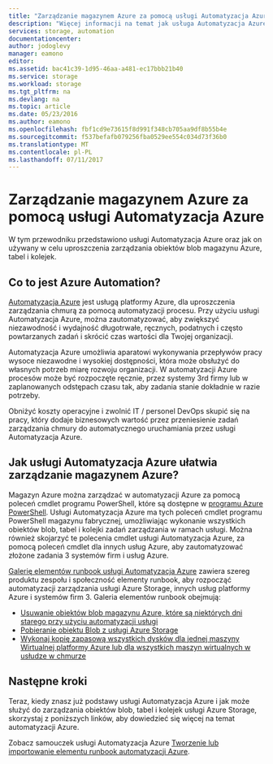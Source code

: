 ```yaml
---
title: "Zarządzanie magazynem Azure za pomocą usługi Automatyzacja Azure"
description: "Więcej informacji na temat jak usługa Automatyzacja Azure może służyć do zarządzania magazynem Azure na dużą skalę."
services: storage, automation
documentationcenter: 
author: jodoglevy
manager: eamono
editor: 
ms.assetid: bac41c39-1d95-46aa-a481-ec17bbb21b40
ms.service: storage
ms.workload: storage
ms.tgt_pltfrm: na
ms.devlang: na
ms.topic: article
ms.date: 05/23/2016
ms.author: eamono
ms.openlocfilehash: fbf1cd9e73615f8d991f348cb705aa9df8b55b4e
ms.sourcegitcommit: f537befafb079256fba0529ee554c034d73f36b0
ms.translationtype: MT
ms.contentlocale: pl-PL
ms.lasthandoff: 07/11/2017
---
```

# <a name="managing-azure-storage-using-azure-automation"></a>Zarządzanie magazynem Azure za pomocą usługi Automatyzacja Azure
W tym przewodniku przedstawiono usługi Automatyzacja Azure oraz jak on używany w celu uproszczenia zarządzania obiektów blob magazynu Azure, tabel i kolejek.

## <a name="what-is-azure-automation"></a>Co to jest Azure Automation?
[Automatyzacja Azure](https://azure.microsoft.com/services/automation/) jest usługą platformy Azure, dla uproszczenia zarządzania chmurą za pomocą automatyzacji procesu. Przy użyciu usługi Automatyzacja Azure, można zautomatyzować, aby zwiększyć niezawodność i wydajność długotrwałe, ręcznych, podatnych i często powtarzanych zadań i skrócić czas wartości dla Twojej organizacji.

Automatyzacja Azure umożliwia aparatowi wykonywania przepływów pracy wysoce niezawodne i wysokiej dostępności, która może obsłużyć do własnych potrzeb miarę rozwoju organizacji. W automatyzacji Azure procesów może być rozpoczęte ręcznie, przez systemy 3rd firmy lub w zaplanowanych odstępach czasu tak, aby zadania stanie dokładnie w razie potrzeby.

Obniżyć koszty operacyjne i zwolnić IT / personel DevOps skupić się na pracy, który dodaje biznesowych wartość przez przeniesienie zadań zarządzania chmury do automatycznego uruchamiania przez usługi Automatyzacja Azure.

## <a name="how-can-azure-automation-help-manage-azure-storage"></a>Jak usługi Automatyzacja Azure ułatwia zarządzanie magazynem Azure?
Magazyn Azure można zarządzać w automatyzacji Azure za pomocą poleceń cmdlet programu PowerShell, które są dostępne w [programu Azure PowerShell](https://msdn.microsoft.com/library/azure/jj156055.aspx). Usługi Automatyzacja Azure ma tych poleceń cmdlet programu PowerShell magazynu fabrycznej, umożliwiając wykonanie wszystkich obiektów blob, tabel i kolejki zadań zarządzania w ramach usługi. Można również skojarzyć te polecenia cmdlet usługi Automatyzacja Azure, za pomocą poleceń cmdlet dla innych usług Azure, aby zautomatyzować złożone zadania 3 systemów firm i usług Azure.

[Galerię elementów runbook usługi Automatyzacja Azure](https://azure.microsoft.com/blog/2014/10/07/introducing-the-azure-automation-runbook-gallery/) zawiera szereg produktu zespołu i społeczność elementy runbook, aby rozpocząć automatyzacji zarządzania usługi Azure Storage, innych usług platformy Azure i systemów firm 3. Galeria elementów runbook obejmują:

* [Usuwanie obiektów blob magazynu Azure, które są niektórych dni starego przy użyciu automatyzacji usługi](https://gallery.technet.microsoft.com/scriptcenter/Remove-Storage-Blobs-that-aae4b761)
* [Pobieranie obiektu Blob z usługi Azure Storage](https://gallery.technet.microsoft.com/scriptcenter/a-Blob-from-Azure-Storage-6bc13745)
* [Wykonaj kopię zapasową wszystkich dysków dla jednej maszyny Wirtualnej platformy Azure lub dla wszystkich maszyn wirtualnych w usłudze w chmurze](https://gallery.technet.microsoft.com/scriptcenter/Backup-all-disks-for-a-ede940d5)

## <a name="next-steps"></a>Następne kroki
Teraz, kiedy znasz już podstawy usługi Automatyzacja Azure i jak może służyć do zarządzania obiektów blob, tabel i kolejek usługi Azure Storage, skorzystaj z poniższych linków, aby dowiedzieć się więcej na temat automatyzacji Azure.

Zobacz samouczek usługi Automatyzacja Azure [Tworzenie lub importowanie elementu runbook automatyzacji Azure](../automation/automation-creating-importing-runbook.md).

